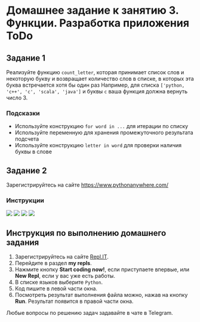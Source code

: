 # Домашнее задание к занятию 3. Функции. Разработка приложения ToDo

## Задание 1
Реализуйте функцию `count_letter`, которая принимает список слов и некоторую букву и возвращает количество слов в списке, в которых эта буква встречается хотя бы один раз
Например, для списка `['python, 'c++', 'c', 'scala', 'java']` и буквы `c` ваша функция должна вернуть число 3.

### Подсказки
- Используйте конструкцию `for word in ...` для итерации по списку 
- Используйте переменную для хранения промежуточного результата подсчета
- Используйте конструкцию `letter in word` для проверки наличия буквы в слове

## Задание 2
Зарегистрируйтесь на сайте https://www.pythonanywhere.com/

### Инструкции
![](https://habrastorage.org/webt/ye/zs/sb/yezssbo3lklfcgxr08nkymdgtqk.png)
![](https://habrastorage.org/webt/pu/7q/aq/pu7qaqiq59bxbfj4dp-c_s54_mw.png)
![](https://habrastorage.org/webt/ax/zd/ll/axzdllouhqnfl7ey3negymmy4py.png)
![](https://habrastorage.org/webt/ed/p8/j9/edp8j9bh-xtt4tly00imabph72q.png)

## Инструкция по выполнению домашнего задания

1. Зарегистрируйтесь на сайте [Repl.IT](http://repl.it/).
2. Перейдите в раздел **my repls**.
3. Нажмите кнопку **Start coding now!**, если приступаете впервые, или **New Repl**, если у вас уже есть работы.
4. В списке языков выберите `Python`.
5. Код пишите в левой части окна.
6. Посмотреть результат выполнения файла можно, нажав на кнопку **Run**. Результат появится в правой части окна.

Любые вопросы по решению задач задавайте в чате в Telegram.
